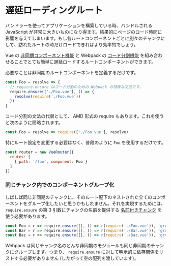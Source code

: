 # 遅延ローディングルート

バンドラーを使ってアプリケーションを構築している時、バンドルされる JavaScript が非常に大きいものになり得ます。結果的にページのロード時間に影響を与えてしまいます。もし各ルートコンポーネントごとに別々のチャンクにして、訪れたルートの時だけロードできればより効率的でしょう。

Vue の [非同期コンポーネント機能](http://vuejs.org/guide/components.html#Async-Components) と Webpack の [コード分割機能](https://webpack.github.io/docs/code-splitting.html) を組み合わせることでとても簡単に遅延ロードするルートコンポーネントができます。

必要なことは非同期のルートコンポーネントを定義するだけです。

``` js
const Foo = resolve => {
  // require.ensure はコード分割のための Webpack の特殊な文法です。
  require.ensure(['./Foo.vue'], () => {
    resolve(require('./Foo.vue'))
  })
}
```

コード分割の文法の代替として、 AMD 形式の require もあります。これを使うと次のように簡略されます。

``` js
const Foo = resolve => require(['./Foo.vue'], resolve)
```

特にルート設定を変更する必要はなく、普段のように `Foo` を使用するだけです。

``` js
const router = new VueRouter({
  routes: [
    { path: '/foo', component: Foo }
  ]
})
```

### 同じチャンク内でのコンポーネントグループ化

しばしば同じ非同期のチャンクに、そのルート配下のネストされた全てのコンポーネントをグループ化したいと思うかもしれません。それを実現するためには、 `require.ensure` の第 3 引数にチャンクの名前を提供する [名前付きチャンク](https://webpack.github.io/docs/code-splitting.html#named-chunks) を使う必要があります。

``` js
const Foo = r => require.ensure([], () => r(require('./Foo.vue')), 'group-foo')
const Bar = r => require.ensure([], () => r(require('./Bar.vue')), 'group-foo')
const Baz = r => require.ensure([], () => r(require('./Baz.vue')), 'group-foo')
```

Webpack は同じチャンク名のどんな非同期のモジュールも同じ非同期のチャンクにグループします。つまり、 `require.ensure` に対して明示的に依存関係をリストする必要がありません (したがって空の配列を渡しています)。

